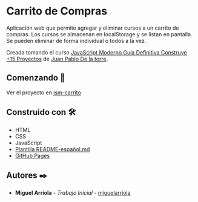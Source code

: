 # Carrito de Compras

Aplicación web que permite agregar y eliminar cursos a un carrito de compras.
Los cursos se almacenan en localStorage y se listan en pantalla. Se pueden eliminar de forma individual o todos a la vez.

Creada tomando el curso [JavaScript Moderno Guía Definitiva Construye +15 Proyectos](https://www.udemy.com/course/javascript-moderno-guia-definitiva-construye-10-proyectos/) de [Juan Pablo De la torre](https://www.udemy.com/user/juanpablodelatorrevaldez/).

## Comenzando 🚀

Ver el proyecto en [jsm-carrito](https://miguelarriola.github.io/jsm-carrito/)

## Construido con 🛠️

- HTML
- CSS
- JavaScript
- [Plantilla README-español.md](https://gist.github.com/Villanuevand/6386899f70346d4580c723232524d35a)
- [GitHub Pages](https://pages.github.com/)

## Autores ✒️

- **Miguel Arriola** - _Trabajo Inicial_ - [miguelarriola](https://github.com/miguelarriola)
